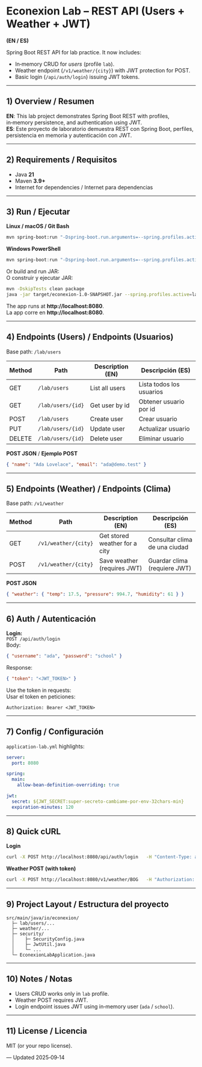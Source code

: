 # Econexion Lab – REST API (Users + Weather + JWT)
**(EN / ES)**

Spring Boot REST API for lab practice. It now includes:
- In‑memory CRUD for *users* (profile `lab`).
- Weather endpoint (`/v1/weather/{city}`) with JWT protection for POST.
- Basic login (`/api/auth/login`) issuing JWT tokens.

---

## 1) Overview / Resumen

**EN**: This lab project demonstrates Spring Boot REST with profiles, in‑memory persistence, and authentication using JWT.  
**ES**: Este proyecto de laboratorio demuestra REST con Spring Boot, perfiles, persistencia en memoria y autenticación con JWT.

---

## 2) Requirements / Requisitos
- Java **21**
- Maven **3.9+**
- Internet for dependencies / Internet para dependencias

---

## 3) Run / Ejecutar

**Linux / macOS / Git Bash**
```bash
mvn spring-boot:run "-Dspring-boot.run.arguments=--spring.profiles.active=lab"
```

**Windows PowerShell**
```powershell
mvn spring-boot:run "-Dspring-boot.run.arguments=--spring.profiles.active=lab"
```

Or build and run JAR:  
O construir y ejecutar JAR:

```bash
mvn -DskipTests clean package
java -jar target/econexion-1.0-SNAPSHOT.jar --spring.profiles.active=lab
```

The app runs at **http://localhost:8080**.  
La app corre en **http://localhost:8080**.

---

## 4) Endpoints (Users) / Endpoints (Usuarios)

Base path: `/lab/users`

| Method | Path              | Description (EN)     | Descripción (ES)          |
|--------|-------------------|----------------------|---------------------------|
| GET    | `/lab/users`      | List all users       | Lista todos los usuarios  |
| GET    | `/lab/users/{id}` | Get user by id       | Obtener usuario por id    |
| POST   | `/lab/users`      | Create user          | Crear usuario             |
| PUT    | `/lab/users/{id}` | Update user          | Actualizar usuario        |
| DELETE | `/lab/users/{id}` | Delete user          | Eliminar usuario          |

**POST JSON** / **Ejemplo POST**
```json
{ "name": "Ada Lovelace", "email": "ada@demo.test" }
```

---

## 5) Endpoints (Weather) / Endpoints (Clima)

Base path: `/v1/weather`

| Method | Path                  | Description (EN)                | Descripción (ES)              |
|--------|-----------------------|---------------------------------|-------------------------------|
| GET    | `/v1/weather/{city}`  | Get stored weather for a city   | Consultar clima de una ciudad |
| POST   | `/v1/weather/{city}`  | Save weather (requires JWT)     | Guardar clima (requiere JWT)  |

**POST JSON**
```json
{ "weather": { "temp": 17.5, "pressure": 994.7, "humidity": 61 } }
```

---

## 6) Auth / Autenticación

**Login:**  
`POST /api/auth/login`  
Body:
```json
{ "username": "ada", "password": "school" }
```
Response:
```json
{ "token": "<JWT_TOKEN>" }
```

Use the token in requests:  
Usar el token en peticiones:
```
Authorization: Bearer <JWT_TOKEN>
```

---

## 7) Config / Configuración

`application-lab.yml` highlights:  
```yaml
server:
  port: 8080

spring:
  main:
    allow-bean-definition-overriding: true

jwt:
  secret: ${JWT_SECRET:super-secreto-cambiame-por-env-32chars-min}
  expiration-minutes: 120
```

---

## 8) Quick cURL

**Login**
```bash
curl -X POST http://localhost:8080/api/auth/login   -H "Content-Type: application/json"   -d '{"username":"ada","password":"school"}'
```

**Weather POST (with token)**
```bash
curl -X POST http://localhost:8080/v1/weather/BOG   -H "Authorization: Bearer <TOKEN>"   -H "Content-Type: application/json"   -d '{"weather":{"temp":17.5,"pressure":994.71,"humidity":61}}'
```

---

## 9) Project Layout / Estructura del proyecto

```
src/main/java/io/econexion/
  ├─ lab/users/...
  ├─ weather/...
  ├─ security/
  │    ├─ SecurityConfig.java
  │    ├─ JwtUtil.java
  │    └─ ...
  └─ EconexionLabApplication.java
```

---

## 10) Notes / Notas
- Users CRUD works only in `lab` profile.  
- Weather POST requires JWT.  
- Login endpoint issues JWT using in‑memory user (`ada` / `school`).

---

## 11) License / Licencia
MIT (or your repo license).

— Updated 2025‑09‑14
